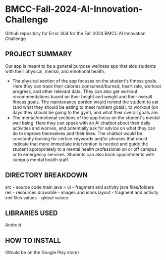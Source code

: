 # BMCC-Fall-2024-AI-Innovation-Challenge
Github repository for Error 404 for the Fall 2024 BMCC AI Innovation Challenge

PROJECT SUMMARY
-------------------
Our app is meant to be a general purpose wellness app that aids students with their physical, mental, and emotional health. 
- The physical section of the app focuses on the student's fitness goals. Here they can track their calories consumed/burned, heart rate, workout progress, and other relevant data. They can also get workout recommendations based on their height and weight and their overall fitness goals. The maintenance portion would remind the student to eat (and what they should be eating to meet nutrient goals), to workout (on days they should be going to the gym), and what their overall goals are.
- The mental/emotional sections of the app focus on the student's mental well being. Here they can speak with an AI chatbot about their daily activities and worries, and potentially ask for advice on what they can do to improve themselves and their lives. The chatbot would be constantly looking for certain keywords and/or phrases that could indicate that more immediate intervention is needed and guide the student appropriately to a mental health professional on or off campus or to emergency services. Students can also book appointments with campus mental health staff.

DIRECTORY BREAKDOWN
-------------------
src - source code
  main
   java > ui - fragment and activity java files/folders
   res - resources
     drawable - images and icons
     layout - fragment and activity xml files
     values - global values

LIBRARIES USED
-------------------
Android

HOW TO INSTALL
-------------------
(Would be on the Google Play store)
